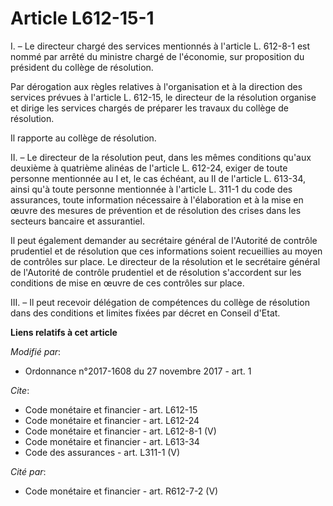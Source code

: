 # Article L612-15-1

I. – Le directeur chargé des services mentionnés à l'article L. 612-8-1 est nommé par arrêté du ministre chargé de
l'économie, sur proposition du président du collège de résolution.

Par dérogation aux règles relatives à l'organisation et à la direction des services prévues à l'article L. 612-15, le
directeur de la résolution organise et dirige les services chargés de préparer les travaux du collège de résolution.

Il rapporte au collège de résolution.

II. – Le directeur de la résolution peut, dans les mêmes conditions qu'aux deuxième à quatrième alinéas de l'article L.
612-24, exiger de toute personne mentionnée au I et, le cas échéant, au II de l'article L. 613-34, ainsi qu'à toute personne
mentionnée à l'article L. 311-1 du code des assurances, toute information nécessaire à l'élaboration et à la mise en œuvre
des mesures de prévention et de résolution des crises dans les secteurs bancaire et assurantiel.

Il peut également demander au secrétaire général de l'Autorité de contrôle prudentiel et de résolution que ces informations
soient recueillies au moyen de contrôles sur place. Le directeur de la résolution et le secrétaire général de l'Autorité de
contrôle prudentiel et de résolution s'accordent sur les conditions de mise en œuvre de ces contrôles sur place.

III. – Il peut recevoir délégation de compétences du collège de résolution dans des conditions et limites fixées par décret
en Conseil d'Etat.

**Liens relatifs à cet article**

_Modifié par_:

  - Ordonnance n°2017-1608 du 27 novembre 2017 - art. 1

_Cite_:

  - Code monétaire et financier - art. L612-15
  - Code monétaire et financier - art. L612-24
  - Code monétaire et financier - art. L612-8-1 (V)
  - Code monétaire et financier - art. L613-34
  - Code des assurances - art. L311-1 (V)

_Cité par_:

  - Code monétaire et financier - art. R612-7-2 (V)
